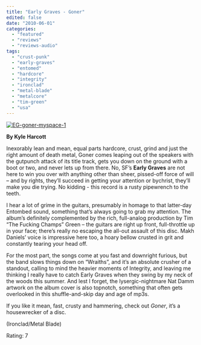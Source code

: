 ```yaml
---
title: "Early Graves - Goner"
edited: false
date: "2010-06-01"
categories:
  - "featured"
  - "reviews"
  - "reviews-audio"
tags:
  - "crust-punk"
  - "early-graves"
  - "entomed"
  - "hardcore"
  - "integrity"
  - "ironclad"
  - "metal-blade"
  - "metalcore"
  - "tim-green"
  - "usa"
---
```


[![EG-goner-myspace-1](http://www.hellbound.ca/wp-content/uploads/2010/06/EG-goner-myspace-1.jpg "EG-goner-myspace-1")](http://www.hellbound.ca/wp-content/uploads/2010/06/EG-goner-myspace-1.jpg)

**By Kyle Harcott**

Inexorably lean and mean, equal parts hardcore, crust, grind and just the right amount of death metal, Goner comes leaping out of the speakers with the gutpunch attack of its title track, gets you down on the ground with a boot or two, and never lets up from there. No, SF’s **Early Graves** are not here to win you over with anything other than sheer, pissed-off force of will – and by rights, they’ll succeed in getting your attention or bychrist, they’ll make you die trying. No kidding - this record is a rusty pipewrench to the teeth.

I hear a lot of grime in the guitars, presumably in homage to that latter-day Entombed sound, something that’s always going to grab my attention. The album’s definitely complemented by the rich, full-analog production by Tim “The Fucking Champs” Green – the guitars are right up front, full-throttle up in your face; there’s really no escaping the all-out assault of this disc. Makh Daniels’ voice is impressive here too, a hoary bellow crusted in grit and constantly tearing your head off.

For the most part, the songs come at you fast and downright furious, but the band slows things down on “Wraiths”, and it’s an absolute crusher of a standout, calling to mind the heavier moments of Integrity, and leaving me thinking I really have to catch Early Graves when they swing by my neck of the woods this summer. And lest I forget, the lysergic-nightmare Nat Damm artwork on the album cover is also topnotch, something that often gets overlooked in this shuffle-and-skip day and age of mp3s.

If you like it mean, fast, crusty and hammering, check out _Goner_, it’s a housewrecker of a disc.

(Ironclad/Metal Blade)

Rating: 7
